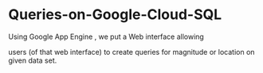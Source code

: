 # Queries-on-Google-Cloud-SQL

Using Google App Engine , we put a Web interface allowing

users (of that web interface) to create queries for magnitude or location on given data set.
